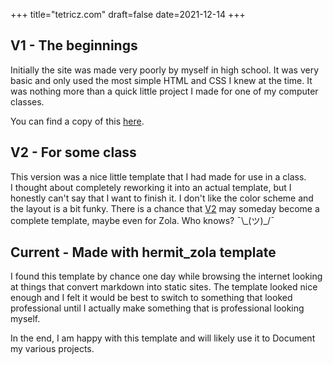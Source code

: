 +++
title="tetricz.com"
draft=false
date=2021-12-14
+++

## V1 - The beginnings

Initially the site was made very poorly by myself in high school.
It was very basic and only used the most simple HTML and CSS I knew at the time.
It was nothing more than a quick little project I made for one of my computer classes.  

You can find a copy of this [here](https://www.tetricz.com/archive/v1/).

## V2 - For some class

This version was a nice little template that I had made for use in a class.  
I thought about completely reworking it into an actual template, but I honestly can't say that I want to finish it. I don't like the color scheme and the layout is a bit funky. There is a chance that [V2](https://www.tetricz.com/archive/v2/) may someday become a complete template, maybe even for Zola. Who knows? ¯\\\_(ツ)\_/¯

## Current - Made with hermit_zola template

I found this template by chance one day while browsing the internet looking at things that convert markdown into static sites.
The template looked nice enough and I felt it would be best to switch to something that looked professional until I actually make something that is professional looking myself.  

In the end, I am happy with this template and will likely use it to Document my various projects.
